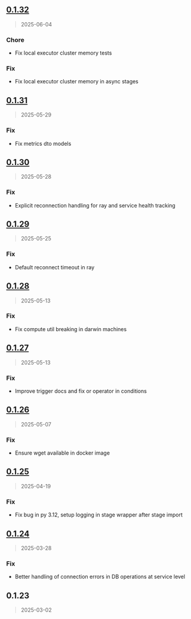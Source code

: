 
<a name="0.1.32"></a>
## [0.1.32](https://gitlab.com/emergentmethods/flowdapt/compare/0.1.31...0.1.32)

> 2025-06-04

### Chore

* Fix local executor cluster memory tests

### Fix

* Fix local executor cluster memory in async stages


<a name="0.1.31"></a>
## [0.1.31](https://gitlab.com/emergentmethods/flowdapt/compare/0.1.30...0.1.31)

> 2025-05-29

### Fix

* Fix metrics dto models


<a name="0.1.30"></a>
## [0.1.30](https://gitlab.com/emergentmethods/flowdapt/compare/0.1.29...0.1.30)

> 2025-05-28

### Fix

* Explicit reconnection handling for ray and service health tracking


<a name="0.1.29"></a>
## [0.1.29](https://gitlab.com/emergentmethods/flowdapt/compare/0.1.28...0.1.29)

> 2025-05-25

### Fix

* Default reconnect timeout in ray


<a name="0.1.28"></a>
## [0.1.28](https://gitlab.com/emergentmethods/flowdapt/compare/0.1.27...0.1.28)

> 2025-05-13

### Fix

* Fix compute util breaking in darwin machines


<a name="0.1.27"></a>
## [0.1.27](https://gitlab.com/emergentmethods/flowdapt/compare/0.1.26...0.1.27)

> 2025-05-13

### Fix

* Improve trigger docs and fix or operator in conditions


<a name="0.1.26"></a>
## [0.1.26](https://gitlab.com/emergentmethods/flowdapt/compare/0.1.25...0.1.26)

> 2025-05-07

### Fix

* Ensure wget available in docker image


<a name="0.1.25"></a>
## [0.1.25](https://gitlab.com/emergentmethods/flowdapt/compare/0.1.24...0.1.25)

> 2025-04-19

### Fix

* Fix bug in py 3.12, setup logging in stage wrapper after stage import


<a name="0.1.24"></a>
## [0.1.24](https://gitlab.com/emergentmethods/flowdapt/compare/0.1.23...0.1.24)

> 2025-03-28

### Fix

* Better handling of connection errors in DB operations at service level


<a name="0.1.23"></a>
## 0.1.23

> 2025-03-02

